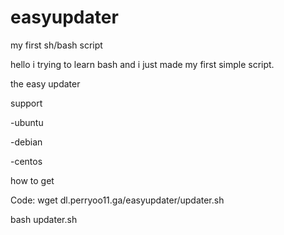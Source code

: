 # easyupdater
my first sh/bash script

hello i trying to learn bash and i just made my first simple script.

the easy updater

support

 -ubuntu
 
 -debian
 
 -centos

how to get

Code:
wget dl.perryoo11.ga/easyupdater/updater.sh

bash updater.sh
